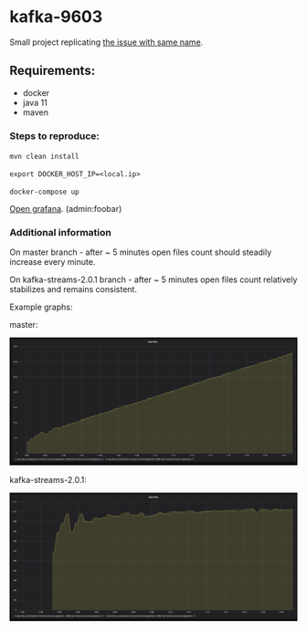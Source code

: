 # kafka-9603

Small project replicating [the issue with same name](https://issues.apache.org/jira/browse/KAFKA-9603).

## Requirements:
* docker
* java 11
* maven

### Steps to reproduce:

`mvn clean install`

`export DOCKER_HOST_IP=<local.ip>`

`docker-compose up`

[Open grafana](http://localhost:3000/d/Zb54iIqZk/open-files?panelId=2&fullscreen&orgId=1&refresh=10s). (admin:foobar)

### Additional information

On master branch - after ~ 5 minutes open files count should steadily increase every minute.

On kafka-streams-2.0.1 branch - after ~ 5 minutes open files count relatively stabilizes and remains consistent.

Example graphs:

master:

![graph](graphs/master-graph.png)

kafka-streams-2.0.1:

![graph](graphs/kafka-streams-2.0.1.png)
